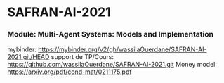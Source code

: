# SAFRAN-AI-2021
### Module: Multi-Agent Systems: Models and Implementation
mybinder: https://mybinder.org/v2/gh/wassilaOuerdane/SAFRAN-AI-2021.git/HEAD
support de TP/Cours: https://github.com/wassilaOuerdane/SAFRAN-AI-2021.git
Money model: https://arxiv.org/pdf/cond-mat/0211175.pdf

